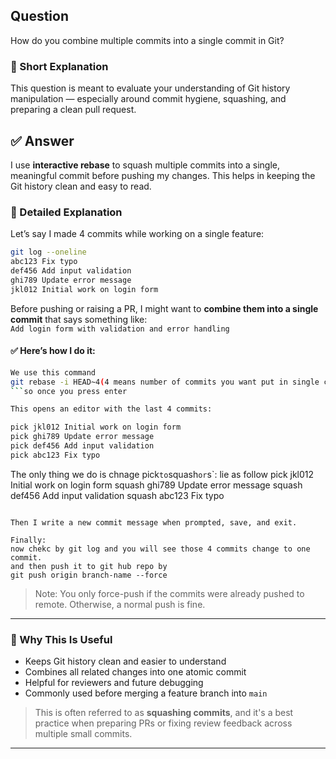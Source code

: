 ## Question  
How do you combine multiple commits into a single commit in Git?

### 📝 Short Explanation  
This question is meant to evaluate your understanding of Git history manipulation — especially around commit hygiene, squashing, and preparing a clean pull request.

## ✅ Answer  
I use **interactive rebase** to squash multiple commits into a single, meaningful commit before pushing my changes. This helps in keeping the Git history clean and easy to read.

### 📘 Detailed Explanation  
Let’s say I made 4 commits while working on a single feature:

```bash
git log --oneline
abc123 Fix typo  
def456 Add input validation  
ghi789 Update error message  
jkl012 Initial work on login form  
```

Before pushing or raising a PR, I might want to **combine them into a single commit** that says something like:  
`Add login form with validation and error handling`

#### ✅ Here’s how I do it:

```bash
We use this command
git rebase -i HEAD~4(4 means number of commits you want put in single commit) like head~3 means top 3 commit.
```so once you press enter

This opens an editor with the last 4 commits:

pick jkl012 Initial work on login form
pick ghi789 Update error message
pick def456 Add input validation
pick abc123 Fix typo
```
The only thing we do is
chnage pick` to `squash` or `s`:
lie as follow
pick jkl012 Initial work on login form
squash ghi789 Update error message
squash def456 Add input validation
squash abc123 Fix typo
```once you save it . Instantly it will ask you for the commit message

Then I write a new commit message when prompted, save, and exit.

Finally:
now chekc by git log and you will see those 4 commits change to one commit.
and then push it to git hub repo by
git push origin branch-name --force
```

> Note: You only force-push if the commits were already pushed to remote. Otherwise, a normal push is fine.

---

### 🧠 Why This Is Useful  
- Keeps Git history clean and easier to understand
- Combines all related changes into one atomic commit
- Helpful for reviewers and future debugging
- Commonly used before merging a feature branch into `main`

> This is often referred to as **squashing commits**, and it's a best practice when preparing PRs or fixing review feedback across multiple small commits.

---

